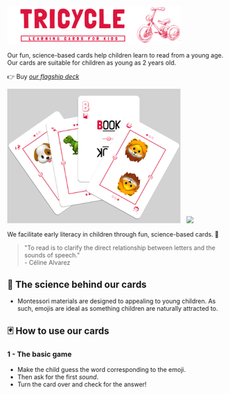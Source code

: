 

<img src="https://github.com/Tricycle-Cards/.github/blob/main/images/header-red-light.png?raw=true" style="width: 400px;"/>

Our fun, science-based cards help children learn to read from a young age. Our cards are suitable for children as young as 2 years old.

👉 Buy _[our flagship deck](https://buy.stripe.com/7sIeVw8Qsc9I95m144)_


<p float="left">
  <img src="https://github.com/Tricycle-Cards/.github/blob/main/images/Preview%20red%20deck%20cropped.png?raw=true" style="width: 400px; margin-right: 10px;"/>
  <img src="https://github.com/Tricycle-Cards/.github/blob/main/images/Using%20cards.png?raw=true" style="width: 400px;"/>
</p>



We facilitate early literacy in children through fun, science-based cards. 🌱

> "To read is to clarify the direct relationship between letters and the sounds of speech."  
> \- Céline Alvarez

## 🔬 The science behind our cards 
- Montessori materials are designed to appealing to young children. As such, emojis are ideal as something children are naturally attracted to. 

## 🃏 How to use our cards

### 1 - The basic game
- Make the child guess the word corresponding to the emoji.
- Then ask for the first _sound_.
- Turn the card over and check for the answer!

  




<!--

<img src="https://github.com/Tricycle-Cards/.github/blob/main/images/Preview%20red%20deck%20cropped.png?raw=true" style="width: 400px;"/>
<img src="https://github.com/Tricycle-Cards/.github/blob/main/images/Using%20cards.png?raw=true" style="width: 400px;"/>


We foster the early development of the child, starting with reading, through a set of fun and science-backed cards. 🌱
 The Montessori Materials are designed to be self-teaching and self-correcting. It is almost as if they call out to you to use them in the appropriate way, use them in the way that teaches the intended lesson. The materials are the teacher in the classroom, not the adult.

->  figure d'ouverure de la bouche quand le son est fait would be amazing 
quote directly dfrom Montessori 
The Montessori Materials are designed to be beautiful and appealing to young children.

### 🔬  The science behind our product 
[one liner here]
1 - Sound by sound method, starting with first one 

2 - Levels, embdedded

- first sound 

Wor
stars


2 - Corrective mechanism


3 - Attractive
Emojis they love, animals that are already in their mental model, 


3 - Practiceal for all 
tried format, 

- Kids love emojis
- Sound first. the deck is in sounds not letters. 'CH', S
- No minimal age to learn how to read, with no downside.
- Self-correcting (Montessori). Very quickly associate letters with sound, can try and correct and play themselves
- doesn't take much space
- Infinite games 
- leverage the tried playing card format 
- ___ (Celine Alvarez)

### 🃏 How to use our cards

#### 📖 Main principle
Sounds, not letters

#### Game ideas 

<p align="center">
  <img src="https://github.com/Tricycle-Cards/.github/blob/main/images/Presentation%20header.png?raw=true" width="400"/>
</p>
<img src="https://github.com/Tricycle-Cards/.github/blob/main/images/Presentation%20Card.png?raw=true" style="width: 400px;"/>

<img src="https://github.com/Tricycle-Cards/.github/blob/main/images/written_title.png?raw=true" style="width: 400px;"/>

Website: [tricyclecards.com](tricyclecards.com)
# 🃏 *Tricycle* 🃏
_Learning cards for kids_

### 🂡 Product
### 🌱 Mission

-->
